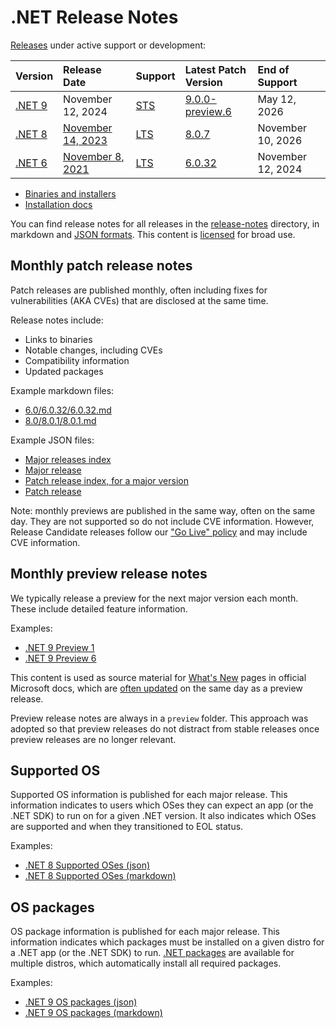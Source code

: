 # .NET Release Notes

[Releases](../releases.md) under active support or development:

|  Version  | Release Date | Support | Latest Patch Version | End of Support |
| :-- | :-- | :-- | :-- | :-- |
| [.NET 9](9.0/README.md) | November 12, 2024 | [STS][policies] | [9.0.0-preview.6][9.0.0-preview.6] | May 12, 2026 |
| [.NET 8](8.0/README.md) | [November 14, 2023](https://devblogs.microsoft.com/dotnet/announcing-dotnet-8/) | [LTS][policies] | [8.0.7][8.0.7] | November 10, 2026 |
| [.NET 6](6.0/README.md) | [November 8, 2021](https://devblogs.microsoft.com/dotnet/announcing-net-6/) | [LTS][policies] | [6.0.32][6.0.32]  | November 12, 2024 |

[9.0.0-preview.6]: 9.0/preview/preview6/9.0.0-preview.6.md
[8.0.7]: 8.0/8.0.7/8.0.7.md
[6.0.32]: 6.0/6.0.32/6.0.32.md
[policies]: ../release-policies.md

* [Binaries and installers](https://dotnet.microsoft.com/download/dotnet)
* [Installation docs](https://learn.microsoft.com/dotnet/core/install/)

You can find release notes for all releases in the [release-notes](.) directory, in markdown and [JSON formats](./schemas/README.md). This content is [licensed](./license-information.md) for broad use.

## Monthly patch release notes

Patch releases are published monthly, often including fixes for vulnerabilities (AKA CVEs) that are disclosed at the same time.

Release notes include:

- Links to binaries
- Notable changes, including CVEs
- Compatibility information
- Updated packages

Example markdown files:

- [6.0/6.0.32/6.0.32.md](./6.0/6.0.32/6.0.32.md)
- [8.0/8.0.1/8.0.1.md](./8.0/8.0.1/8.0.1.md)

Example JSON files:

- [Major releases index](./releases-index.json)
- [Major release](./9.0/releases.json)
- [Patch release index, for a major version](./9.0/patch-releases-index.json)
- [Patch release](./9.0/preview/preview1/release.json)

Note: monthly previews are published in the same way, often on the same day. They are not supported so do not include CVE information. However, Release Candidate releases follow our ["Go Live" policy](https://github.com/dotnet/core/blob/main/release-policies.md) and may include CVE information.

## Monthly preview release notes

We typically release a preview for the next major version each month. These include detailed feature information.

Examples:

- [.NET 9 Preview 1](./9.0/preview/preview1/README.md)
- [.NET 9 Preview 6](./9.0/preview/preview6/README.md)

This content is used as source material for [What's New](https://learn.microsoft.com/dotnet/core/whats-new/dotnet-9/overview) pages in official Microsoft docs, which are [often updated](https://github.com/dotnet/docs/pulls?q=is%3Apr+What%27s+New) on the same day as a preview release.

Preview release notes are always in a `preview` folder. This approach was adopted so that preview releases do not distract from stable releases once preview releases are no longer relevant.

## Supported OS

Supported OS information is published for each major release. This information indicates to users which OSes they can expect an app (or the .NET SDK) to run on for a given .NET version. It also indicates which OSes are supported and when they transitioned to EOL status.

Examples:

- [.NET 8 Supported OSes (json)](./8.0/supported-os.json)
- [.NET 8 Supported OSes (markdown)](./8.0/supported-os.md)

## OS packages

OS package information is published for each major release. This information indicates which packages must be installed on a given distro for a .NET app (or the .NET SDK) to run. [.NET packages](../linux.md) are available for multiple distros, which automatically install all required packages.

Examples:

- [.NET 9 OS packages (json)](./9.0/os-packages.json)
- [.NET 9 OS packages (markdown)](./9.0/os-packages.md)
